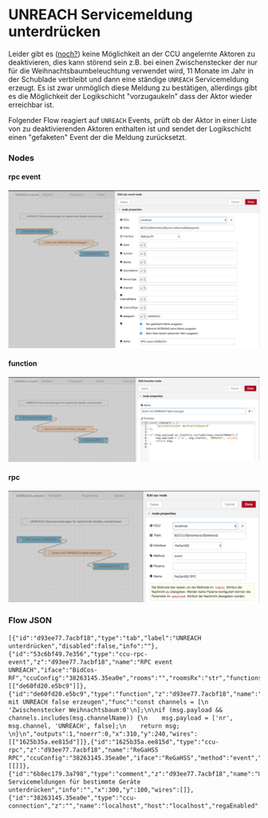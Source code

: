 # UNREACH Servicemeldung unterdrücken

Leider gibt es ([noch?](https://github.com/jens-maus/RaspberryMatic/issues/222)) keine Möglichkeit an der CCU angelernte Aktoren zu deaktivieren, dies kann störend sein z.B. bei einen Zwischenstecker der nur für die Weihnachtsbaumbeleuchtung verwendet wird, 11 Monate im Jahr in der Schublade verbleibt und dann eine ständige `UNREACH` Servicemeldung erzeugt. Es ist zwar unmöglich diese Meldung zu bestätigen, allerdings gibt es die Möglichkeit der Logikschicht "vorzugaukeln" dass der Aktor wieder erreichbar ist. 

Folgender Flow reagiert auf `UNREACH` Events, prüft ob der Aktor in einer Liste von zu deaktivierenden Aktoren enthalten ist und sendet der Logikschicht einen "gefaketen" Event der die Meldung zurücksetzt.

### Nodes

#### rpc event

![](images/unreach-1.png)

#### function

![](images/unreach-2.png)

#### rpc 

![](images/unreach-3.png)


### Flow JSON

```
[{"id":"d93ee77.7acbf18","type":"tab","label":"UNREACH unterdrücken","disabled":false,"info":""},{"id":"53c6bf49.7e356","type":"ccu-rpc-event","z":"d93ee77.7acbf18","name":"RPC event UNREACH","iface":"BidCos-RF","ccuConfig":"38263145.35ea0e","rooms":"","roomsRx":"str","functions":"","functionsRx":"str","device":"","deviceRx":"str","deviceName":"","deviceNameRx":"str","deviceType":"","deviceTypeRx":"str","channel":"","channelRx":"str","channelName":"","channelNameRx":"str","channelType":"","channelTypeRx":"str","datapoint":"UNREACH","datapointRx":"str","change":true,"cache":true,"topic":"${CCU}/${Interface}/${channelName}/${datapoint}","x":140,"y":180,"wires":[["de60fd20.e5bc9"]]},{"id":"de60fd20.e5bc9","type":"function","z":"d93ee77.7acbf18","name":"Event mit UNREACH false erzeugen","func":"const channels = [\n    'Zwischenstecker Weihnachtsbaum:0'\n];\n\nif (msg.payload && channels.includes(msg.channelName)) {\n    msg.payload = ['nr', msg.channel, 'UNREACH', false];\n    return msg;    \n}\n","outputs":1,"noerr":0,"x":310,"y":240,"wires":[["1625b35a.ee815d"]]},{"id":"1625b35a.ee815d","type":"ccu-rpc","z":"d93ee77.7acbf18","name":"ReGaHSS RPC","ccuConfig":"38263145.35ea0e","iface":"ReGaHSS","method":"event","params":"","topic":"${CCU}/${Interface}/${Method}","x":460,"y":300,"wires":[[]]},{"id":"6b8ec179.3a798","type":"comment","z":"d93ee77.7acbf18","name":"UNREACH Servicemeldungen für bestimmte Geräte unterdrücken","info":"","x":300,"y":100,"wires":[]},{"id":"38263145.35ea0e","type":"ccu-connection","z":"","name":"localhost","host":"localhost","regaEnabled":true,"bcrfEnabled":true,"iprfEnabled":true,"virtEnabled":true,"bcwiEnabled":false,"cuxdEnabled":true,"regaPoll":true,"regaInterval":"30","rpcPingTimeout":"60","rpcInitAddress":"127.0.0.1","rpcServerHost":"127.0.0.1","rpcBinPort":"2047","rpcXmlPort":"2048"}]
```